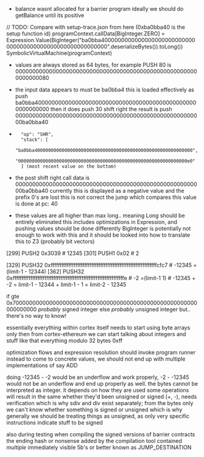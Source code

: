 - balance wasnt allocated for a barrier program
    ideally we should do getBalance until its positive

// TODO: Compare with setup-trace.json from here (0xba0bba40 is the setup function id)
programContext.callData[BigInteger.ZERO] = Expression.Value(BigInteger("ba0bba4000000000000000000000000000000000000000000000000000000000".deserializeBytes()).toLong())
SymbolicVirtualMachine(programContext)

- values are always stored as 64 bytes, for example PUSH 80 is
    0000000000000000000000000000000000000000000000000000000000000080

- the input data appears to must be ba0bba4
  this is loaded effectively as
    push ba0bba4000000000000000000000000000000000000000000000000000000000
  then it does
    push 30
    shift right
  the result is
    push 00000000000000000000000000000000000000000000000000000000ba0bba40

-       "op": "SHR",
        "stack": [
          "ba0bba4000000000000000000000000000000000000000000000000000000000",
          "00000000000000000000000000000000000000000000000000000000000000e0"
        ] (most recent value on the bottom)

- the post shift right call data is
    00000000000000000000000000000000000000000000000000000000ba0bba40
  currently this is displayed as a negative value and the prefix 0's are lost
  this is not correct
  the jump which compares this value is done at pc: 40

- these values are all higher than max long.. meaning Long should be entirely eliminated
    this includes optimizations in Expression, and pushing values should be done differently
    BigInteger is potentially not enough to work with this and it should be looked into
    how to translate this to Z3 (probably bit vectors)

[299] PUSH2 0x3039                                                              # 12345
[301] PUSH1 0x02                                                                # 2

[329] PUSH32 0xffffffffffffffffffffffffffffffffffffffffffffffffffffffffffffcfc7 # -12345 =(limit-1 - 12344)
[362] PUSH32 0xfffffffffffffffffffffffffffffffffffffffffffffffffffffffffffffffe # -2     =(limit-1     1)
                                                                                # -12345 + -2 = limit-1 - 12344 + limit-1 - 1 = limit-2 - 12345

if gte 0x7000000000000000000000000000000000000000000000000000000000000000
    _probably_ signed integer
else
    _probably_ unsigned integer
    but.. there's no way to know!

essentially everything within cortex itself needs to start using byte arrays only
then from cortex-ethereum we can start talking about integers and stuff like that
everything modulo 32 bytes 0xff

optimization flows and expression resolution should invoke program runner instead
to come to concrete values, we should not end up with multiple implementations of say ADD

doing -12345 - -2 would be an underflow and work properly, -2 - -12345 would not be an underflow and end up properly as well.
the bytes cannot be interpreted as integer. it depends on how they are used
some operations will result in the same whether they'd been unsigned or signed (+, -), needs verification
which is why sdiv and div exist separately; from the bytes only we can't know whether something is signed or unsigned
which is why generally we should be treating things as unsigned, as only very specific instructions
indicate stuff to be signed

also during testing when compiling the signed versions of barrier contracts the
ending hash or nonsense added by the compilation tool contained _multiple_ immediately visible 5b's or better known as JUMP_DESTINATION
